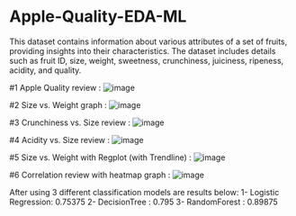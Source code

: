 # Apple-Quality-EDA-ML

This dataset contains information about various attributes of a set of fruits, providing insights into their characteristics. The dataset includes details such as fruit ID, size, weight, sweetness, crunchiness, juiciness, ripeness, acidity, and quality.

#1 Apple Quality review : 
![image](https://github.com/simgosh/Apple-Quality-EDA-ML/assets/158474992/0174b9a9-c195-4d66-b345-6a126827b5a6)


#2 Size vs. Weight graph : 
![image](https://github.com/simgosh/Apple-Quality-EDA-ML/assets/158474992/70de507c-6246-4130-be44-94e6c6e51e85)


#3 Crunchiness vs. Size review : 
![image](https://github.com/simgosh/Apple-Quality-EDA-ML/assets/158474992/e94511e8-982f-42ca-9fa3-da0be83b7320)

#4 Acidity vs. Size review :
![image](https://github.com/simgosh/Apple-Quality-EDA-ML/assets/158474992/07cd15b3-fd5e-4bd1-a30c-36fd7e5a8603)

#5 Size vs. Weight with Regplot (with Trendline) :
![image](https://github.com/simgosh/Apple-Quality-EDA-ML/assets/158474992/efc4cac4-f175-43f2-bcc2-6fa8e379e782)

#6 Correlation review with heatmap graph :
![image](https://github.com/simgosh/Apple-Quality-EDA-ML/assets/158474992/e5d7dd1e-841d-43aa-9321-7808dce2b909)

After using 3 different classification models are results below:
1- Logistic Regression: 0.75375
2- DecisionTree : 0.795
3- RandomForest : 0.89875
